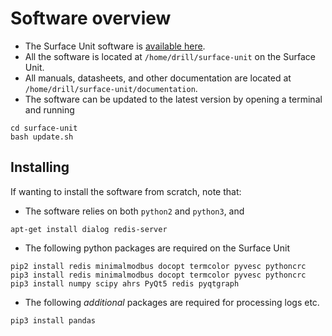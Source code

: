 # Software overview 

* The Surface Unit software is [available here](https://github.com/nicholasmr/surface-unit).
* All the software is located at `/home/drill/surface-unit` on the Surface Unit.
* All manuals, datasheets, and other documentation are located at `/home/drill/surface-unit/documentation`.
* The software can be updated to the latest version by opening a terminal and running 

```
cd surface-unit
bash update.sh
```

## Installing

If wanting to install the software from scratch, note that:

* The software relies on both `python2` and `python3`, and

```
apt-get install dialog redis-server
```

* The following python packages are required on the Surface Unit

```
pip2 install redis minimalmodbus docopt termcolor pyvesc pythoncrc
pip3 install redis minimalmodbus docopt termcolor pyvesc pythoncrc
pip3 install numpy scipy ahrs PyQt5 redis pyqtgraph 
```

* The following *additional* packages are required for processing logs etc.

```
pip3 install pandas 
```

